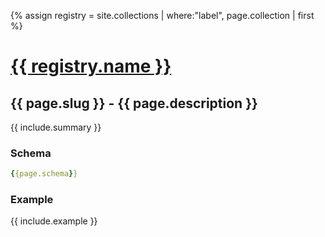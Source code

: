 {% assign registry = site.collections | where:"label", page.collection  | first %}
# <a href=".">{{ registry.name }}</a>

## {{ page.slug }} - {{ page.description }}

{{ include.summary }}

### Schema

```yaml
{{page.schema}}
```

### Example

{{ include.example }}

